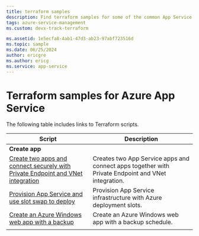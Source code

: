 ```yaml
---
title: terraform samples
description: Find terraform samples for some of the common App Service scenarios. Learn how to automate your App Service deployment or management tasks.
tags: azure-service-management
ms.custom: devx-track-terraform

ms.assetid: 1e5ecfa8-4ab1-47d3-ab23-97abf723516d
ms.topic: sample
ms.date: 06/25/2024
author: ericgre
ms.author: ericg
ms.service: app-service
---
```

# Terraform samples for Azure App Service

The following table includes links to Terraform scripts.

| Script | Description |
|-|-|
|**Create app**||
| [Create two apps and connect securely with Private Endpoint and VNet integration](./scripts/terraform-secure-backend-frontend.md)| Creates two App Service apps and connect apps together with Private Endpoint and VNet integration. |
| [Provision App Service and use slot swap to deploy](/azure/developer/terraform/provision-infrastructure-using-azure-deployment-slots)| Provision App Service infrastructure with Azure deployment slots. |
| [Create an Azure Windows web app with a backup](./scripts/terraform-backup.md)| Create an Azure Windows web app with a backup schedule. |
| | |
